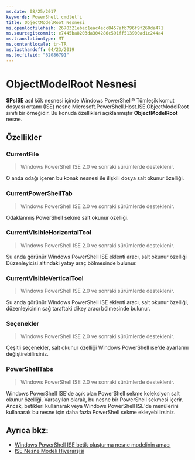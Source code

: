 ```yaml
---
ms.date: 08/25/2017
keywords: PowerShell cmdlet'i
title: ObjectModelRoot Nesnesi
ms.openlocfilehash: 2670321ebac1eac4ecc8457afb796f9f260da471
ms.sourcegitcommit: e7445ba8203da304286c591ff513900ad1c244a4
ms.translationtype: MT
ms.contentlocale: tr-TR
ms.lasthandoff: 04/23/2019
ms.locfileid: "62086791"
---
```

# <a name="the-objectmodelroot-object"></a>ObjectModelRoot Nesnesi

**$PsISE** asıl kök nesnesi içinde Windows PowerShell® Tümleşik komut dosyası ortamı (ISE) nesne Microsoft.PowerShell.Host.ISE.ObjectModelRoot sınıfı bir örneğidir.
Bu konuda özellikleri açıklanmıştır **ObjectModelRoot** nesne.

## <a name="properties"></a>Özellikler

### <a name="currentfile"></a>CurrentFile

> Windows PowerShell ISE 2.0 ve sonraki sürümlerde desteklenir.

O anda odağı içeren bu konak nesnesi ile ilişkili dosya salt okunur özelliği.

### <a name="currentpowershelltab"></a>CurrentPowerShellTab

> Windows PowerShell ISE 2.0 ve sonraki sürümlerde desteklenir.

Odaklanmış PowerShell sekme salt okunur özelliği.

### <a name="currentvisiblehorizontaltool"></a>CurrentVisibleHorizontalTool

> Windows PowerShell ISE 2.0 ve sonraki sürümlerde desteklenir.

Şu anda görünür Windows PowerShell ISE eklenti aracı, salt okunur özelliği Düzenleyicisi altındaki yatay araç bölmesinde bulunur.

### <a name="currentvisibleverticaltool"></a>CurrentVisibleVerticalTool

> Windows PowerShell ISE 2.0 ve sonraki sürümlerde desteklenir.

Şu anda görünür Windows PowerShell ISE eklenti aracı, salt okunur özelliği, düzenleyicinin sağ taraftaki dikey aracı bölmesinde bulunur.

### <a name="options"></a>Seçenekler

> Windows PowerShell ISE 2.0 ve sonraki sürümlerde desteklenir.

Çeşitli seçenekler, salt okunur özelliği Windows PowerShell ıse'de ayarlarını değiştirebilirsiniz.

### <a name="powershelltabs"></a>PowerShellTabs

> Windows PowerShell ISE 2.0 ve sonraki sürümlerde desteklenir.

Windows PowerShell ISE'de açık olan PowerShell sekme koleksiyon salt okunur özelliği. Varsayılan olarak, bu nesne bir PowerShell sekmesi içerir. Ancak, betikleri kullanarak veya Windows PowerShell ISE'de menülerini kullanarak bu nesne için daha fazla PowerShell sekme ekleyebilirsiniz.

## <a name="see-also"></a>Ayrıca bkz:

- [Windows PowerShell ISE betik oluşturma nesne modelinin amacı](Purpose-of-the-Windows-PowerShell-ISE-Scripting-Object-Model.md)
- [ISE Nesne Modeli Hiyerarşisi](The-ISE-Object-Model-Hierarchy.md)
